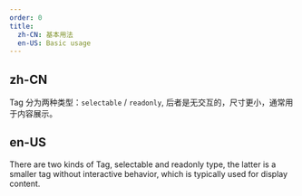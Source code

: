 ```yaml
---
order: 0
title:
  zh-CN: 基本用法
  en-US: Basic usage
---
```


## zh-CN

Tag 分为两种类型：`selectable` / `readonly`, 后者是无交互的，尺寸更小，通常用于内容展示。

## en-US

There are two kinds of Tag, selectable and readonly type, the latter is a smaller tag without interactive behavior, which is typically used for display content.

